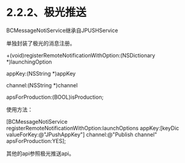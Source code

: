 # **2.2.2、极光推送**

BCMessageNotiService继承自JPUSHService

单独封装了极光的消息注册。

+\(void\)registerRemoteNotificationWithOption:\(NSDictionary \*\)launchingOption

 appKey:\(NSString \*\)appKey

 channel:\(NSString \*\)channel

 apsForProduction:\(BOOL\)isProduction;

使用方法：

\[BCMessageNotiService registerRemoteNotificationWithOption:launchOptions appKey:\[keyDic valueForKey:@"JPushAppKey"\] channel:@"Publish channel" apsForProduction:YES\];

其他的api参照极光推送api。



